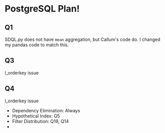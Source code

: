 # PostgreSQL Plan!
## Q1
SDQL.py does not have `mean` aggregation, but Callum's code do.
I changed my pandas code to match this.

## Q3
l_orderkey issue

## Q4
l_orderkey issue

- Dependency Elimination: Always
- Hypothetical Index: Q5
- Filter Distribution: Q19, Q14
- 